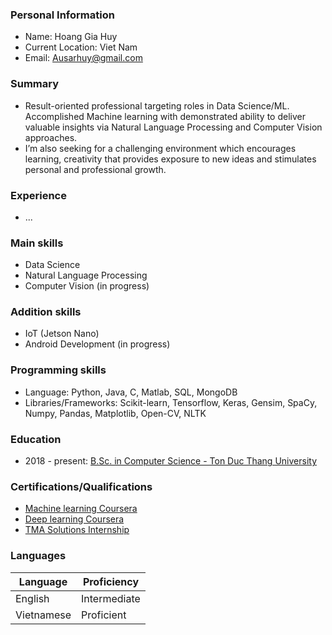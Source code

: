### Personal Information
- Name: Hoang Gia Huy
- Current Location: Viet Nam
- Email: Ausarhuy@gmail.com
### Summary
- Result-oriented professional targeting roles in Data Science/ML. Accomplished Machine learning with demonstrated ability to deliver valuable insights via Natural Language Processing and Computer Vision approaches.
- I’m also seeking for a challenging environment which encourages learning, creativity that provides exposure to new ideas and stimulates personal and professional growth.
### Experience
- ...
### Main skills
- Data Science
- Natural Language Processing
- Computer Vision (in progress)
### Addition skills
- IoT (Jetson Nano)
- Android Development (in progress)
### Programming skills
- Language: Python, Java, C, Matlab, SQL, MongoDB
- Libraries/Frameworks: Scikit-learn, Tensorflow, Keras, Gensim, SpaCy, Numpy, Pandas, Matplotlib, Open-CV, NLTK
### Education
- 2018 - present: [B.Sc. in Computer Science - Ton Duc Thang University](https://www.linkedin.com/school/ton-duc-thang-university/?originalSubdomain=vn)
### Certifications/Qualifications
- [Machine learning Coursera](https://coursera.org/share/7d1a910c51a1218e6a9d3d516a9f6554)
- [Deep learning Coursera](https://coursera.org/share/697dad03c3b610146a57800048f7fc99)
- [TMA Solutions Internship](https://drive.google.com/file/d/1PzTyQYL4c_xiUgl63mggUjeukhYVifZm/view?usp=sharing)
### Languages
| Language   | Proficiency  |
|------------|--------------|
| English    | Intermediate |
| Vietnamese | Proficient   |

